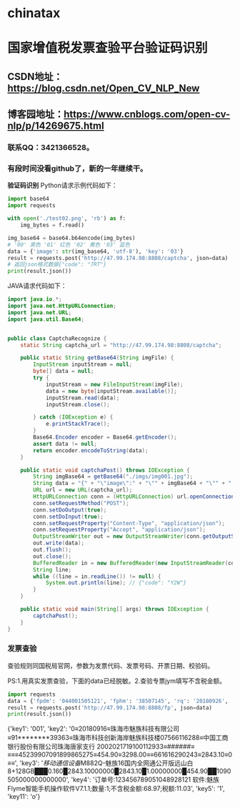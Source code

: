 # chinatax
# 国家增值税发票查验平台验证码识别
## CSDN地址：https://blog.csdn.net/Open_CV_NLP_New
## 博客园地址：https://www.cnblogs.com/open-cv-nlp/p/14269675.html
### 联系QQ：3421366528。
### 有段时间没看github了，新的一年继续干。


**验证码识别**
Python请求示例代码如下：
```python
import base64
import requests

with open('./test02.png', 'rb') as f:
    img_bytes = f.read()

img_base64 = base64.b64encode(img_bytes)
# '00' 黑色 '01' 红色 '02' 黄色 '03' 蓝色
data = {'image': str(img_base64, 'utf-8'), 'key': '03'}
result = requests.post('http://47.99.174.98:8808/captcha', json=data)
# 返回json格式数据{"code": "7RT"}
print(result.json())
```


JAVA请求代码如下：
```java
import java.io.*;
import java.net.HttpURLConnection;
import java.net.URL;
import java.util.Base64;


public class CaptchaRecognize {
    static String captcha_url = "http://47.99.174.98:8808/captcha";

    public static String getBase64(String imgFile) {
        InputStream inputStream = null;
        byte[] data = null;
        try {
            inputStream = new FileInputStream(imgFile);
            data = new byte[inputStream.available()];
            inputStream.read(data);
            inputStream.close();

        } catch (IOException e) {
            e.printStackTrace();
        }
        Base64.Encoder encoder = Base64.getEncoder();
        assert data != null;
        return encoder.encodeToString(data);
    }

    public static void captchaPost() throws IOException {
        String imgBase64 = getBase64("./imgs/img001.jpg");
        String data = "{" + "\"image\":" + "\"" + imgBase64 + "\"" + "," + "\"key\":" + "\"03\"" + "}";
        URL url = new URL(captcha_url);
        HttpURLConnection conn = (HttpURLConnection) url.openConnection();
        conn.setRequestMethod("POST");
        conn.setDoOutput(true);
        conn.setDoInput(true);
        conn.setRequestProperty("Content-Type", "application/json");
        conn.setRequestProperty("Accept", "application/json");
        OutputStreamWriter out = new OutputStreamWriter(conn.getOutputStream());
        out.write(data);
        out.flush();
        out.close();
        BufferedReader in = new BufferedReader(new InputStreamReader(conn.getInputStream(), "UTF-8"));
        String line;
        while ((line = in.readLine()) != null) {
            System.out.println(line); // {"code": "Y2W"}
        }
    }

    public static void main(String[] args) throws IOException {
        captchaPost();
    }
}

```


### 发票查验
查验规则同国税局官网，参数为发票代码、发票号码、开票日期、校验码。

PS:1.用真实发票查验，下面的data已经脱敏。2.查验专票jym填写不含税金额。
```python
import requests
data = {'fpdm': '044001505121', 'fphm': '38507145', 'rq': '20180926', 'jym': '865375'}
result = requests.post('http://47.99.174.98:8808/fp', json=data)
print(result.json())
```

{'key1': '001', 'key2': '0≡20180916≡珠海市魅族科技有限公司≡91********39363≡珠海市科技创新海岸魅族科技楼07566116288≡中国工商银行股份有限公司珠海唐家支行 2002021719100112933≡######≡ ≡≡≡45239907091899865275≡454.90≡3298.00≡≡661616290243≡2843.10≡0≡≡', 'key3': '*移动通信设备*M882Q-魅族16国内全网通公开版远山白8+128GB███0.160█2843.10000000█2843.10█1.00000000█454.90██1090505000000000000', 'key4': '订单号:123456789051048928121 软件:魅族Flyme智能手机操作软件V7.1.1;数量:1;不含税金额:68.97;税额:11.03', 'key5': '1', 'key11': 'o'}

